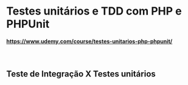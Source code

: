 # Testes unitários e TDD com PHP e PHPUnit
#### https://www.udemy.com/course/testes-unitarios-php-phpunit/

<br>

## Teste de Integração X Testes unitários
